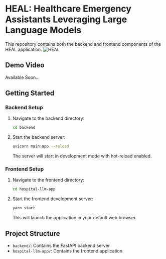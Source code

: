 # HEAL: Healthcare Emergency Assistants Leveraging Large Language Models

This repository contains both the backend and frontend components of the HEAL application.
![HEAL](./HEAL%20Process.png)

## Demo Video
Available Soon...

## Getting Started

### Backend Setup
1. Navigate to the backend directory:
   ```bash
   cd backend
   ```

2. Start the backend server:
   ```bash
   uvicorn main:app --reload
   ```
   The server will start in development mode with hot-reload enabled.

### Frontend Setup
1. Navigate to the frontend directory:
   ```bash
   cd hospital-llm-app
   ```

2. Start the frontend development server:
   ```bash
   yarn start
   ```
   This will launch the application in your default web browser.

## Project Structure
- `backend/`: Contains the FastAPI backend server
- `hospital-llm-app/`: Contains the frontend application
